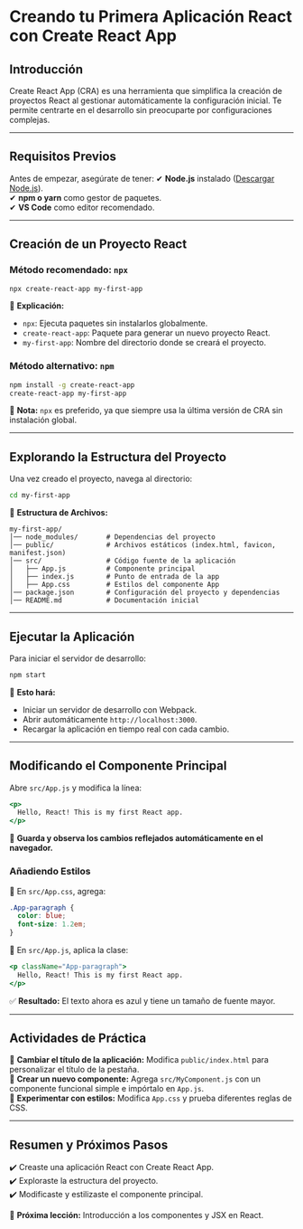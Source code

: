 # Creando tu Primera Aplicación React con Create React App

## Introducción
Create React App (CRA) es una herramienta que simplifica la creación de proyectos React al gestionar automáticamente la configuración inicial. Te permite centrarte en el desarrollo sin preocuparte por configuraciones complejas.

---

## **Requisitos Previos**
Antes de empezar, asegúrate de tener:
✔ **Node.js** instalado ([Descargar Node.js](https://nodejs.org/)).  
✔ **npm o yarn** como gestor de paquetes.  
✔ **VS Code** como editor recomendado.  

---

## **Creación de un Proyecto React**

### **Método recomendado: `npx`**
```bash
npx create-react-app my-first-app
```
📌 **Explicación:**  
- `npx`: Ejecuta paquetes sin instalarlos globalmente.  
- `create-react-app`: Paquete para generar un nuevo proyecto React.  
- `my-first-app`: Nombre del directorio donde se creará el proyecto.  

### **Método alternativo: `npm`**
```bash
npm install -g create-react-app
create-react-app my-first-app
```
📌 **Nota:** `npx` es preferido, ya que siempre usa la última versión de CRA sin instalación global.

---

## **Explorando la Estructura del Proyecto**

Una vez creado el proyecto, navega al directorio:
```bash
cd my-first-app
```
📂 **Estructura de Archivos:**
```
my-first-app/
│── node_modules/       # Dependencias del proyecto
│── public/             # Archivos estáticos (index.html, favicon, manifest.json)
│── src/                # Código fuente de la aplicación
│   ├── App.js          # Componente principal
│   ├── index.js        # Punto de entrada de la app
│   ├── App.css         # Estilos del componente App
│── package.json        # Configuración del proyecto y dependencias
│── README.md           # Documentación inicial
```

---

## **Ejecutar la Aplicación**
Para iniciar el servidor de desarrollo:
```bash
npm start
```
🔹 **Esto hará:**  
- Iniciar un servidor de desarrollo con Webpack.  
- Abrir automáticamente `http://localhost:3000`.  
- Recargar la aplicación en tiempo real con cada cambio.  

---

## **Modificando el Componente Principal**
Abre `src/App.js` y modifica la línea:
```jsx
<p>
  Hello, React! This is my first React app.
</p>
```
📌 **Guarda y observa los cambios reflejados automáticamente en el navegador.**

### **Añadiendo Estilos**
📂 En `src/App.css`, agrega:
```css
.App-paragraph {
  color: blue;
  font-size: 1.2em;
}
```
📂 En `src/App.js`, aplica la clase:
```jsx
<p className="App-paragraph">
  Hello, React! This is my first React app.
</p>
```
✅ **Resultado:** El texto ahora es azul y tiene un tamaño de fuente mayor.

---

## **Actividades de Práctica**

📌 **Cambiar el título de la aplicación:** Modifica `public/index.html` para personalizar el título de la pestaña.  
📌 **Crear un nuevo componente:** Agrega `src/MyComponent.js` con un componente funcional simple e impórtalo en `App.js`.  
📌 **Experimentar con estilos:** Modifica `App.css` y prueba diferentes reglas de CSS.  

---

## **Resumen y Próximos Pasos**
✔️ Creaste una aplicación React con Create React App.  
✔️ Exploraste la estructura del proyecto.  
✔️ Modificaste y estilizaste el componente principal.  

🚀 **Próxima lección:** Introducción a los componentes y JSX en React.

